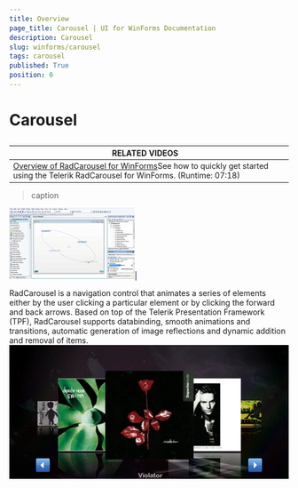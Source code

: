 ```yaml
---
title: Overview
page_title: Carousel | UI for WinForms Documentation
description: Carousel
slug: winforms/carousel
tags: carousel
published: True
position: 0
---
```


# Carousel



## 


| RELATED VIDEOS |  |
| ------ | ------ |
|[Overview of RadCarousel for WinForms](http://tv.telerik.com/winforms/radcarousel/overview-radcarousel-winforms)See how to quickly get started using the Telerik RadCarousel for WinForms. (Runtime: 07:18)|
>caption 

![carousel-overview 001](images/carousel-overview001.png)|



RadCarousel is a navigation control that animates a series of elements either by the user clicking a particular element or by clicking the forward and back arrows. Based on top of the Telerik Presentation Framework (TPF), RadCarousel supports databinding, smooth animations and transitions, automatic generation of image reflections and dynamic addition and removal of items. ![carousel-overview 002](images/carousel-overview002.png)
